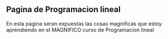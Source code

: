 ## Pagina de Programacion lineal
En esta pagina seran expuestas las cosas magnificas que estoy aprendiendo en el MAGNIFICO curso de Programacion lineal 
